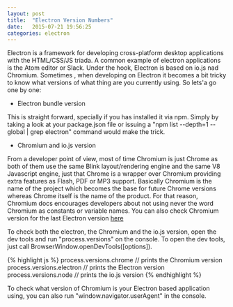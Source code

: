 ```yaml
---
layout: post
title:  "Electron Version Numbers"
date:   2015-07-21 19:56:25
categories: electron
---
```


Electron is a framework for developing cross-platform desktop applications with the HTML/CSS/JS triada. A common example of electron applications is the Atom editor or Slack. Under the hook, Electron is based on io.js nad Chromium. Sometimes , when developing on Electron it becomes a bit tricky to know what versions of what thing are you currently using. So lets'a go one by one:

* Electron bundle version

This is straight forward, specially if you has installed it via npm. Simply by taking a look at your package.json file or issuing a "npm list --depth=1 --global | grep electron" command would make the trick.

* Chromium and io.js version

From a developer point of view, most of time Chromium is just Chrome as both of them use the same Blink layout/rendering engine and the same V8 Javascript engine, just that Chrome is a wrapper over Chromium providing extra features as Flash, PDF or MP3 support. Basically Chromium is the name of the project which becomes the base for future Chrome versions whereas Chrome itself is the name of the product. For that reason, Chromium docs encourages developers about not using never the word Chromium as constants or variable names. You can also check Chromium version for the last Electron version [here](https://github.com/atom/electron/blob/master/atom/common/chrome_version.h)

To check both the electron, the Chromium and the io.js version, open the dev tools and run "process.versions" on the console. To open the dev tools, just call BrowserWindow.openDevTools([options]).

{% highlight js %}
process.versions.chrome // prints the Chromium version
process.versions.electron // prints the Electron version
process.versions.node // prints the io.js version
{% endhighlight %}

To check what version of Chromium is your Electron based application using, you can also run "window.navigator.userAgent" in the console.